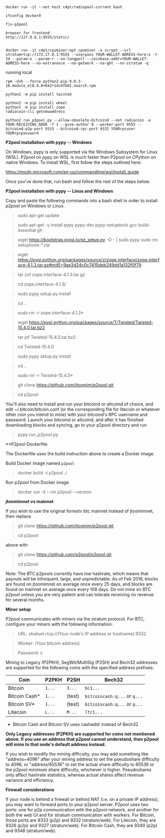 
```
docker run -it --net host c4pt/radiopool-current bash

ifconfig docker0

fix-p2pool

browser for frontend
http://127.0.0.1:9555/static/


docker run -it c4pt/cpuminer-opt cpuminer -a scrypt --url stratum+tcp://172.17.0.1:9555 --userpass YOUR-WALLET-ADRESS-here:x -t 24 --param-n --param-r --no-longpoll --coinbase-addr=YOUR-WALLET-ADRESS-here --no-extranonce --no-getwork --no-gbt --no-stratum -q
```


running local
```
rpm -Uvh --force python2-pip-9.0.3-18.module_el8.4.0+642+1dc4fb01.noarch.rpm 

python2 -m pip install twisted

python2 -m pip install wheel
python2 -m pip install zope
radiocoin-cli getnewaddress

python2 run_p2pool.py --allow-obsolete-bitcoind --net radiocoin -a YOUR-RECEIVING_ADDR -f 1 --give-author 0 --worker-port 9555 --bitcoind-p2p-port 9333 --bitcoind-rpc-port 9332 YOURrpcuser YOURrpcpassword
 ```

**P2pool installation with pypy -- Windows**




On Windows, pypy is only supported via the Windows Subsystem for Linux (WSL). P2pool on pypy on WSL is much faster than P2pool on
CPython on native Windows. To install WSL, first follow the steps outlined here:


https://msdn.microsoft.com/en-us/commandline/wsl/install_guide


Once you've done that, run bash and follow the rest of the steps below.


**P2pool installation with pypy -- Linux and Windows**


Copy and paste the following commands into a bash shell in order to install p2pool on Windows or Linux.

>sudo apt-get update

>sudo apt-get -y install pypy pypy-dev pypy-setuptools gcc build-essential git


>wget https://bootstrap.pypa.io/ez_setup.py -O - | sudo pypy
>sudo rm setuptools-*.zip


>wget https://pypi.python.org/packages/source/z/zope.interface/zope.interface-4.1.3.tar.gz#md5=9ae3d24c0c7415deb249dd1a132f0f79

>tar zxf zope.interface-4.1.3.tar.gz

>cd zope.interface-4.1.3/

>sudo pypy setup.py install

>cd ..

>sudo rm -r zope.interface-4.1.3*


>wget https://pypi.python.org/packages/source/T/Twisted/Twisted-15.4.0.tar.bz2

>tar jxf Twisted-15.4.0.tar.bz2

>cd Twisted-15.4.0

>sudo pypy setup.py install

>cd ..

>sudo rm -r Twisted-15.4.0*


>git clone https://github.com/jtoomim/p2pool.git

>cd p2pool


You'll also need to install and run your bitcoind or altcoind of choice, and edit ~/.bitcoin/bitcoin.conf (or the corresponding file for litecoin or whatever other coin you intend to mine) with your bitcoind's RPC username and password. Launch your bitcoind or altcoind, and after it has finished downloading blocks and syncing, go to your p2pool directory and run


>pypy run_p2pool.py

**P2pool Dockerfile

The Dockerfile uses the build instruction above to create a Docker image.

Build Docker image named `p2pool`

>docker build -t p2pool ./

Run p2pool from Docker image

>docker run -it --rm p2pool --version

**jtoomimnet vs mainnet**


If you wish to use the original forrestv btc mainnet instead of jtoomimnet, then replace


>git clone https://github.com/jtoomim/p2pool.git

>cd p2pool


above with


>git clone https://github.com/p2pool/p2pool.git

>cd p2pool


Note: The BTC p2pools currently have low hashrate, which means that payouts will be infrequent, large, and unpredictable. As of Feb 2018, blocks are found on jtoomimnet on average once every 25 days, and blocks are found on mainnet on average once every 108 days. Do not mine on BTC p2pool unless you are very patient and can tolerate receiving no revenue for several months.


**Miner setup**


P2pool communicates with miners via the stratum protocol. For BTC, configure your miners with the following information:


>URL: stratum+tcp://(Your node's IP address or hostname):9332

>Worker: (Your bitcoin address)

>Password: x



Mining to Legacy (P2PKH), SegWit/MultiSig (P2SH) and Bech32 addresses are supported for the following coins with the specified address prefixes:

|Coin		|P2PKH	|P2SH	|Bech32				|
|---------------|-------|-------|-------------------------------|
|Bitcoin	|`1...`	|`3...`	|`bc1...`			|
|Bitcoin Cash*	|`1...`	| (test)|`bitcoincash:q...` or `q...`	|
|Bitcoin SV*	|`1...`	| (test)|`bitcoincash:q...` or `q...`	| 
|Litecoin	|`L...`	|`M...`	|`ltc1...`			|
* Bitcoin Cash and Bitcoin SV uses cashaddr instead of Bech32

**Only Legacy addresses (P2PKH) are supported for coins not mentioned above. If you use an address that p2pool cannot understand, then p2pool will mine to that node's default address instead.**


If you wish to modify the mining difficulty, you may add something like "address+4096" after your mining address to set the pseudoshare difficulty to 4096, or "address/65536" to set the actual share difficulty to 65536 or the p2pool minimum share difficulty, whichever is higher. Pseudoshares only affect hashrate statistics, whereas actual shares affect revenue variance and efficiency.


**Firewall considerations**


If your node is behind a firewall or behind NAT (i.e. on a private IP address), you may want to forward ports to your p2pool server. P2pool uses two ports: one for p2p communication with the p2pool network, and another for both the web UI and for stratum communication with workers. For Bitcoin, those ports are 9333 (p2p) and 9332 (stratum/web). For Litecoin, they are 9326 (p2p) and 9327 (stratum/web). For Bitcoin Cash, they are 9349 (p2p) and 9348 (stratum/web).

